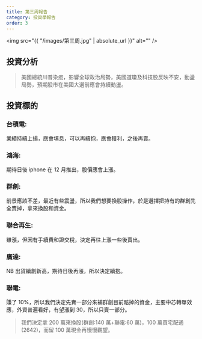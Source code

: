 ```yaml
---
title: 第三周報告
category: 投資學報告
order: 3
---
```


<span class="image fit"><img src="{{ "/images/第三周.jpg" | absolute_url }}" alt="" /></span>

## 投資分析

> 美國總統川普染疫，影響全球政治局勢，美國道瓊及科技股反映不安，動盪局勢，預期股市在美國大選前應會持續動盪。

</n>

## 投資標的

### 台積電:

業績持續上揚，應會填息，可以再續抱，應會獲利，之後再賣。

### 鴻海:

期待日後 iphone 在 12 月推出，股價應會上漲。

### 群創:

前景應該不差，最近有些震盪，所以我們想要換股操作，於是選擇把持有的群創先全賣掉，拿來換股和資金。

### 聯合再生:

雖漲，但因有手續費和證交稅，決定再往上漲一些後賣出。

### 廣達:

NB 出貨續創新高，期待日後再漲，所以決定續抱。

### 聯電:

賺了 10%，所以我們決定先賣一部分來補群創目前賠掉的資金，主要中芯轉單效應，外資普遍看好，有望漲到 30，所以只賣一部分。

> 我們決定拿 200 萬來換股(群創:140 萬+聯電:60 萬)，100 萬買宅配通(2642)，而留 100 萬現金再慢慢觀望。
